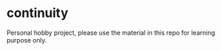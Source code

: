 # continuity

Personal hobby project, please use the material in this repo for learning purpose only.

